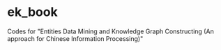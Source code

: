 ek_book
=======

Codes for "Entities Data Mining and Knowledge Graph Constructing (An approach for Chinese Information Processing)"
